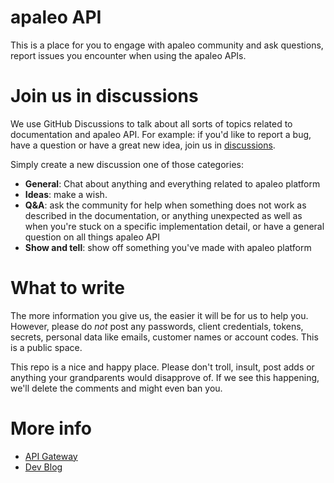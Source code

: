 # apaleo API
This is a place for you to engage with apaleo community and ask questions, report issues you encounter when using the apaleo APIs.

# Join us in discussions
We use GitHub Discussions to talk about all sorts of topics related to documentation and apaleo API. For example: if you'd like to report a bug, have a question or have a great new idea, join us in [discussions](https://github.com/apaleo/api/discussions).

Simply create a new discussion one of those categories:
- **General**: Chat about anything and everything related to apaleo platform
- **Ideas**: make a wish.
- **Q&A**: ask the community for help when something does not work as described in the documentation, or anything unexpected as well as when you're stuck on a specific implementation detail, or have a general question on all things apaleo API
- **Show and tell**: show off something you've made with apaleo platform

# What to write
The more information you give us, the easier it will be for us to help you. However, please do *not* post any passwords, client credentials, tokens, secrets, personal data like emails, customer names or account codes. This is a public space.

This repo is a nice and happy place. Please don't troll, insult, post adds or anything your grandparents would disapprove of. If we see this happening, we'll delete the comments and might even ban you.

# More info
- [API Gateway](https://api.apaleo.com/)
- [Dev Blog](https://apaleo.com/dev)

